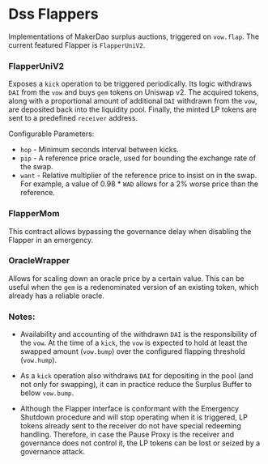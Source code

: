 # Dss Flappers

Implementations of MakerDao surplus auctions, triggered on `vow.flap`. The current featured Flapper is `FlapperUniV2`.

### FlapperUniV2

Exposes a `kick` operation to be triggered periodically. Its logic withdraws `DAI` from the `vow` and buys `gem` tokens on Uniswap v2. The acquired tokens, along with a proportional amount of additional `DAI` withdrawn from the `vow`, are deposited back into the liquidity pool. Finally, the minted LP tokens are sent to a predefined `receiver` address.

Configurable Parameters:
* `hop` - Minimum seconds interval between kicks.
* `pip` - A reference price oracle, used for bounding the exchange rate of the swap.
* `want` - Relative multiplier of the reference price to insist on in the swap. For example, a value of 0.98 * `WAD` allows for a 2% worse price than the reference.

### FlapperMom

This contract allows bypassing the governance delay when disabling the Flapper in an emergency.

### OracleWrapper

Allows for scaling down an oracle price by a certain value. This can be useful when the `gem` is a redenominated version of an existing token, which already has a reliable oracle.

### Notes:

* Availability and accounting of the withdrawn `DAI` is the responsibility of the `vow`. At the time of a `kick`, the `vow` is expected to hold at least the swapped amount (`vow.bump`) over the configured flapping threshold (`vow.hump`).

* As a `kick` operation also withdraws `DAI` for depositing in the pool (and not only for swapping), it can in practice reduce the Surplus Buffer to below `vow.bump`.

* Although the Flapper interface is conformant with the Emergency Shutdown procedure and will stop operating when it is triggered, LP tokens already sent to the receiver do not have special redeeming handling. Therefore, in case the Pause Proxy is the receiver and governance does not control it, the LP tokens can be lost or seized by a governance attack.
